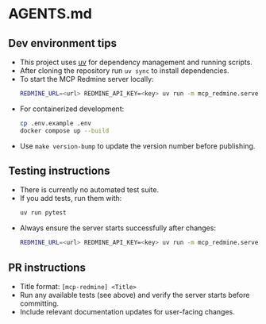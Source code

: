# AGENTS.md

## Dev environment tips
- This project uses [uv](https://github.com/astral-sh/uv) for dependency management and running scripts.
- After cloning the repository run `uv sync` to install dependencies.
- To start the MCP Redmine server locally:
  ```bash
  REDMINE_URL=<url> REDMINE_API_KEY=<key> uv run -m mcp_redmine.server main
  ```
- For containerized development:
  ```bash
  cp .env.example .env
  docker compose up --build
  ```
- Use `make version-bump` to update the version number before publishing.

## Testing instructions
- There is currently no automated test suite.
- If you add tests, run them with:
  ```bash
  uv run pytest
  ```
- Always ensure the server starts successfully after changes:
  ```bash
  REDMINE_URL=<url> REDMINE_API_KEY=<key> uv run -m mcp_redmine.server main
  ```

## PR instructions
- Title format: `[mcp-redmine] <Title>`
- Run any available tests (see above) and verify the server starts before committing.
- Include relevant documentation updates for user-facing changes.
